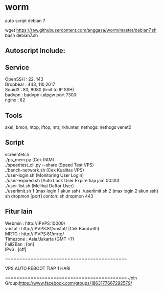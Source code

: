 # worm
auto script debian 7

wget https://raw.githubusercontent.com/anggasa/worm/master/debian7.sh
bash debian7.sh

Autoscript Include:
-------



Service
-------
OpenSSH : 22, 143  
Dropbear : 443, 110,2017  
Squid3 : 80, 8080 (limit to IP SSH)  
badvpn : badvpn-udpgw port 7300  
nginx : 82  

Tools
-----
axel, bmon, htop, iftop, mtr, rkhunter, nethogs: nethogs venet0

Script
------
screenfetch  
./ps_mem.py (Cek RAM)  
./speedtest_cli.py --share (Speed Test VPS)  
./bench-network.sh (Cek Kualitas VPS)  
./user-login.sh (Monitoring User Login)  
./user-expired.sh (Auto Lock User Expire tiap jam 00:00)  
./user-list.sh (Melihat Daftar User)  
./userlimit.sh 1 (max login 1 akun ssh)
./userlimit.sh 2 (max login 2 akun ssh)
sh dropmon [port] contoh: sh dropmon 443  

Fitur lain
----------
Webmin : http://IPVPS:10000/  
vnstat : http://IPVPS:81/vnstat/ (Cek Bandwith)  
MRTG : http://IPVPS:81/mrtg/  
Timezone : Asia/Jakarta (GMT +7)  
Fail2Ban : [on]  
IPv6 : [off]  

===========================================

VPS AUTO REBOOT TIAP 1 HARI

===========================================
Join Group:https://www.facebook.com/groups/1863177667292579/
